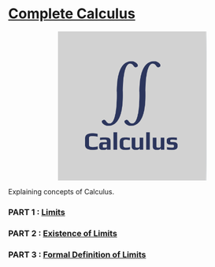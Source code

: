 # [Complete Calculus](https://medium.com/complete-calculus)   

<img style=" display: block;
     max-width: 60%;
    height: auto;
    margin: auto;
    float: none!important;" src="Logo/cal.png"
    alt ="publication-logo"/>  

Explaining concepts of Calculus.

### PART 1 : [Limits](https://medium.com/complete-calculus/part-1-limits-ebd87d40b59b)  
### PART 2 : [Existence of Limits](https://medium.com/complete-calculus/part-2-existence-of-limit-37b0ded6064b)  
### PART 3 : [Formal Definition of Limits](https://medium.com/complete-calculus/part-3-formal-definition-of-limits-d720c28a2872)  